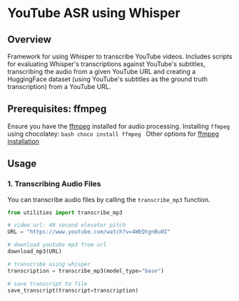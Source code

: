 # YouTube ASR using Whisper

## Overview

Framework for using Whisper to transcribe YouTube videos. Includes scripts for evaluating Whisper's transcriptions against YouTube's subtitles, transcribing the audio from a given YouTube URL and creating a HuggingFace dataset (using YouTube's subtitles as 
the ground truth transcription) from a YouTube URL.

## Prerequisites: ffmpeg

Ensure you have the [ffmpeg](https://www.ffmpeg.org/download.html) installed for audio processing.
Installing `ffmpeg` using chocolatey:
    ```bash
    choco install ffmpeg
    ```
Other options for [ffmpeg installation](https://avpres.net/FFmpeg/install_Windows)

## Usage

### 1. Transcribing Audio Files

You can transcribe audio files by calling the `transcribe_mp3` function.

```python
from utilities import transcribe_mp3

# video url: 40 second elevator pitch 
URL = "https://www.youtube.com/watch?v=4WEQtgnBu0I"

# download youtube mp3 from url
download_mp3(URL)

# transcribe using whisper 
transcription = transcribe_mp3(model_type="base")

# save transcript to file 
save_transcript(transcript=transcription)
```
